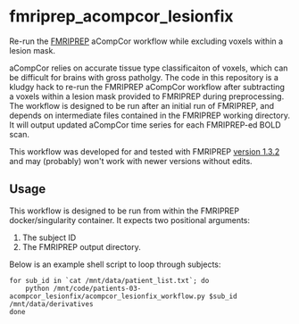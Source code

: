 # fmriprep_acompcor_lesionfix
Re-run the [FMRIPREP](https://github.com/nipreps/fmriprep) aCompCor workflow while excluding voxels within a lesion mask.

aCompCor relies on accurate tissue type classificaiton of voxels, which can be difficult for brains with gross patholgy. The code in this repository is a kludgy hack to re-run the FMRIPREP aCompCor workflow after subtracting a voxels within a lesion mask provided to FMRIPREP during preprocessing. The workflow is designed to be run after an initial run of FMRIPREP, and depends on intermediate files contained in the FMRIPREP working directory. It will output updated aCompCor time series for each FMRIPREP-ed BOLD scan.

This workflow was developed for and tested with FMRIPREP [version 1.3.2](https://github.com/nipreps/fmriprep/tree/1.3.2) and may (probably) won't work with newer versions without edits. 

## Usage
This workflow is designed to be run from within the FMRIPREP docker/singularity container. It expects two positional arguments:
1) The subject ID
2) The FMRIPREP output directory.

Below is an example shell script to loop through subjects:

```
for sub_id in `cat /mnt/data/patient_list.txt`; do
    python /mnt/code/patients-03-acompcor_lesionfix/acompcor_lesionfix_workflow.py $sub_id /mnt/data/derivatives
done
```

